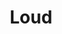 ---
title: Loud
year: 2021
description: loud description. 
featured_image: /images/2021/december-shop/loud/loud-1.jpg
price: $216 USD  |  $273 CAD
paypal-button-id: GACNL2GNXWAJG
collection: the Fresh Start Collection
images-folder: /images/2021/december-shop/loud
layout: painting-collection-left
materials: acrylic on canvas
size: 24 x 18"
---